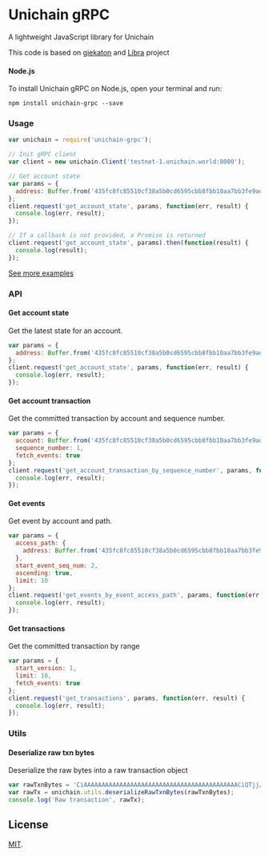 
# Unichain gRPC

A lightweight JavaScript library for Unichain

This code is based on [giekaton](https://github.com/giekaton/libra-grpc) and [Libra](https://libra.org) project

#### Node.js
To install Unichain gRPC on Node.js, open your terminal and run:
```
npm install unichain-grpc --save
```

### Usage
```js
var unichain = require('unichain-grpc');

// Init gRPC client
var client = new unichain.Client('testnet-1.unichain.world:8000');

// Get account state
var params = {
  address: Buffer.from('435fc8fc85510cf38a5b0cd6595cbb8fbb10aa7bb3fe9ad9820913ba867f79d4', 'hex')
};
client.request('get_account_state', params, function(err, result) {
  console.log(err, result);
});

// If a callback is not provided, a Promise is returned
client.request('get_account_state', params).then(function(result) {
  console.log(result);
});
```
[See more examples](/test/test.js)

### API

#### Get account state
Get the latest state for an account.

```js
var params = {
  address: Buffer.from('435fc8fc85510cf38a5b0cd6595cbb8fbb10aa7bb3fe9ad9820913ba867f79d4', 'hex')
};
client.request('get_account_state', params, function(err, result) {
  console.log(err, result);
});
```

#### Get account transaction
Get the committed transaction by account and sequence number.

```js
var params = {
  account: Buffer.from('435fc8fc85510cf38a5b0cd6595cbb8fbb10aa7bb3fe9ad9820913ba867f79d4', 'hex'),
  sequence_number: 1,
  fetch_events: true
};
client.request('get_account_transaction_by_sequence_number', params, function(err, result) {
  console.log(err, result);
});
```

#### Get events
Get event by account and path.

```js
var params = {
  access_path: {
    address: Buffer.from('435fc8fc85510cf38a5b0cd6595cbb8fbb10aa7bb3fe9ad9820913ba867f79d4', 'hex')
  },
  start_event_seq_num: 2,
  ascending: true,
  limit: 10
};
client.request('get_events_by_event_access_path', params, function(err, result) {
  console.log(err, result);
});
```

#### Get transactions
Get the committed transaction by range

```js
var params = {
  start_version: 1,
  limit: 10,
  fetch_events: true
};
client.request('get_transactions', params, function(err, result) {
  console.log(err, result);
});
```

### Utils

#### Deserialize raw txn bytes
Deserialize the raw bytes into a raw transaction object

```js
var rawTxnBytes = 'CiAAAAAAAAAAAAAAAAAAAAAAAAAAAAAAAAAAAAAAAAAAACiQTjj/zqDoBRr0AQq/AUxJQlJBVk0KAQAHAUoAAAAGAAAAA1AAAAAGAAAADFYAAAAFAAAADVsAAAAEAAAABV8AAAAzAAAABJIAAAAgAAAAB7IAAAANAAAAAAAAAQACAAMAAQQAAgACBAIDAgQCBjxTRUxGPgxMaWJyYUFjY291bnQJTGlicmFDb2luBG1haW4PbWludF90b19hZGRyZXNzAAAAAAAAAAAAAAAAAAAAAAAAAAAAAAAAAAAAAAAAAAAAAQIABAAMAAwBEQECEiQIARIgGw7O7WUWHZkVsSi1zRwRzkktcCs7ls26I/IZpt1t7qYSChIIAOH1BQAAAAA=';
var rawTx = unichain.utils.deserializeRawTxnBytes(rawTxnBytes);
console.log('Raw transaction', rawTx);
```


## License

[MIT](LICENSE).
